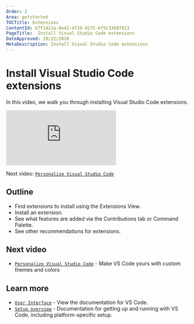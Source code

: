 ```yaml
---
Order: 2
Area: getstarted
TOCTitle: Extensions
ContentId: 67f1421a-8e41-4f19-9275-bf5c33687813
PageTitle:  Install Visual Studio Code extensions
DateApproved: 10/22/2020
MetaDescription: Install Visual Studio Code extensions
---
```

# Install Visual Studio Code extensions

In this video, we walk you through installing Visual Studio Code extensions.

<iframe src="HTTPS://www.youtube-nocookie.com/embed/SKcZ3cwX8lA" frameborder="0" frameborder="0" allow="accelerometer; autoplay; encrypted-media; gyroscope; picture-in-picture" allowfullscreen title="Unlock the power of VS Code's extensions"></iframe>

Next video: [`Personalize Visual Studio Code`](/learn/get-started/personalize.md)

## Outline

* Find extensions to install using the Extensions View.
* Install an extension.
* See what features are added via the Contributions tab or Command Palette.
* See other recommendations for extensions.

## Next video

* [`Personalize Visual Studio Code`](/learn/get-started/personalize.md) - Make VS Code yours with custom themes and colors

## Learn more

* [`User Interface`](/docs/getstarted/userinterface.md) - View the documentation for VS Code.
* [`Setup overview`](/docs/setup/setup-overview.md) - Documentation for getting up and running with VS Code, including platform-specific setup.

